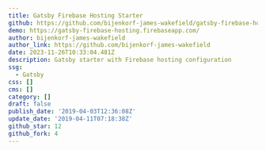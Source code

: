 ```yaml
---
title: Gatsby Firebase Hosting Starter
github: https://github.com/bijenkorf-james-wakefield/gatsby-firebase-hosting-starter
demo: https://gatsby-firebase-hosting.firebaseapp.com/
author: bijenkorf-james-wakefield
author_link: https://github.com/bijenkorf-james-wakefield
date: 2023-11-26T10:33:04.481Z
description: Gatsby starter with Firebase hosting configuration
ssg:
  - Gatsby
css: []
cms: []
category: []
draft: false
publish_date: '2019-04-03T12:36:08Z'
update_date: '2019-04-11T07:18:38Z'
github_star: 12
github_fork: 4
---
```

